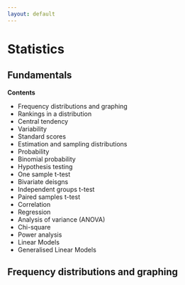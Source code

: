 ```yaml
---
layout: default
---
```




# Statistics



## Fundamentals

**Contents**

- Frequency distributions and graphing
- Rankings in a distribution
- Central tendency
- Variability
- Standard scores
- Estimation and sampling distributions
- Probability
- Binomial probability
- Hypothesis testing
- One sample t-test
- Bivariate deisgns
- Independent groups t-test
- Paired samples t-test
- Correlation
- Regression
- Analysis of variance (ANOVA)
- Chi-square 
- Power analysis
- Linear Models
- Generalised Linear Models

## Frequency distributions and graphing